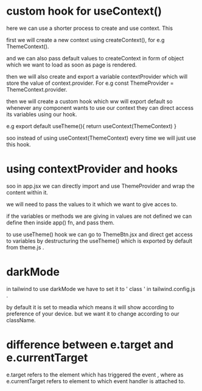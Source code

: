# custom hook for useContext()

here we can use a shorter process to create and use context. This

first we will create a new context using createContext(), for e.g ThemeContext().

and we can also pass default values to createContext in form of object which we want to load as soon as page is rendered.

then we will also create and export a variable contextProvider which will store the value of context.provider. 
For e.g const ThemeProvider = ThemeContext.provider.

then we will create a custom hook which ww will export default so whenever any component wants to use our context they can direct access its variables using our hook.

e.g export default useTheme(){
    return useContext(ThemeContext)
}

soo instead of using useContext(ThemeContext) every time we will just use this hook.

# using contextProvider and hooks 

soo in app.jsx we can directly import and use ThemeProvider and wrap the content within it.

we will need to pass the values to it which we want to give acces to.

if the variables or methods we are giving in values are not defined we can define then inside app() fn, and pass them.

to use useTheme() hook we can go to ThemeBtn.jsx and direct get access to variables by destructuring the useTheme() which is exported by default from theme.js .

# darkMode 

in tailwind to use darkMode we have to set it to ' class ' in tailwind.config.js .

by default it is set to meadia which means it will show according to preference of your device. but we want it to change according to our className.


# difference between e.target and e.currentTarget 

e.target refers to the element which has triggered the event , where as e.currentTarget refers to element to which event handler is attached to.